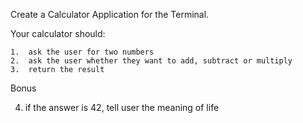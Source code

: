 
Create a Calculator Application for the Terminal.

Your calculator should:

 	1.	ask the user for two numbers
 	2.	ask the user whether they want to add, subtract or multiply
 	3.	return the result

Bonus

  4. if the answer is 42, tell user the meaning of life
